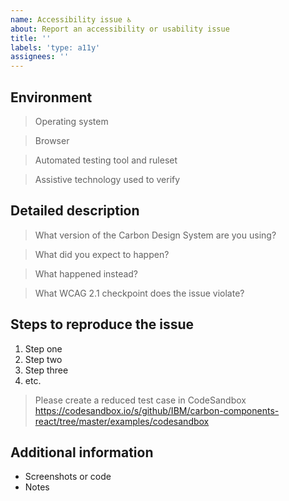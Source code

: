 ```yaml
---
name: Accessibility issue ♿
about: Report an accessibility or usability issue
title: ''
labels: 'type: a11y'
assignees: ''
---
```


<!-- Feel free to remove sections that aren’t relevant.

## Title line template: [Title]: Brief description

-->

## Environment

> Operating system

> Browser

> Automated testing tool and ruleset

> Assistive technology used to verify

## Detailed description

> What version of the Carbon Design System are you using?

> What did you expect to happen?

> What happened instead?

> What WCAG 2.1 checkpoint does the issue violate?

## Steps to reproduce the issue

1. Step one
2. Step two
3. Step three
4. etc.

> Please create a reduced test case in CodeSandbox
> https://codesandbox.io/s/github/IBM/carbon-components-react/tree/master/examples/codesandbox

## Additional information

- Screenshots or code
- Notes
